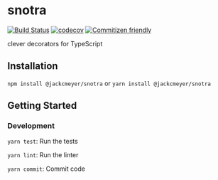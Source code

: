 # snotra
[![Build Status](https://travis-ci.com/jackcmeyer/snotra.svg?branch=master)](https://travis-ci.com/jackcmeyer/snotra)
[![codecov](https://codecov.io/gh/jackcmeyer/snotra/branch/master/graph/badge.svg)](https://codecov.io/gh/jackcmeyer/snotra)
[![Commitizen friendly](https://img.shields.io/badge/commitizen-friendly-brightgreen.svg)](http://commitizen.github.io/cz-cli/)


clever decorators for TypeScript



## Installation

`npm install @jackcmeyer/snotra` or `yarn install @jackcmeyer/snotra`


## Getting Started

### Development

`yarn test`: Run the tests

`yarn lint`: Run the linter

`yarn commit`: Commit code